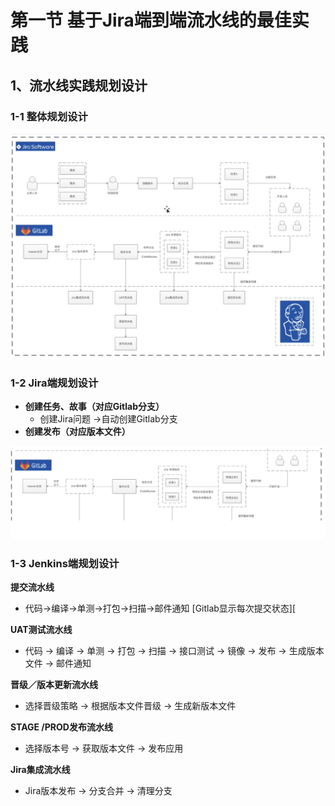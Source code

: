 # 第一节 基于Jira端到端流水线的最佳实践

## 1、流水线实践规划设计

### 1-1 整体规划设计

![Alt Image Text](../images/chp14_1_1.png "body image")

### 1-2 Jira端规划设计

* **创建任务、故事（对应Gitlab分支）** 
	* 创建Jira问题 ->自动创建Gitlab分支 
* **创建发布（对应版本文件）** 

![Alt Image Text](../images/chp14_1_2.png "body image")

### 1-3 Jenkins端规划设计

**提交流水线**

* 代码->编译->单测->打包->扫描->邮件通知 [Gitlab显示每次提交状态][

**UAT测试流水线**

* 代码 -> 编译 -> 单测 -> 打包 -> 扫描 -> 接口测试 -> 镜像 -> 发布 -> 生成版本文件 -> 邮件通知 

**晋级／版本更新流水线** 

* 选择晋级策略 -> 根据版本文件晋级 -> 生成新版本文件 

**STAGE /PROD发布流水线**

* 选择版本号 -> 获取版本文件 -> 发布应用 

**Jira集成流水线** 

* Jira版本发布 -> 分支合并 -> 清理分支 


